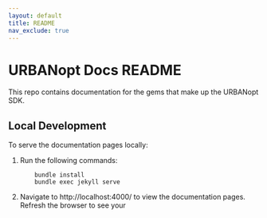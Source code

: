 ```yaml
---
layout: default
title: README
nav_exclude: true
---
```


# URBANopt Docs README

This repo contains documentation for the gems that make up the URBANopt SDK.

## Local Development

To serve the documentation pages locally:
1. Run the following commands:
	``` 
		bundle install
		bundle exec jekyll serve
	```
1. Navigate to http://localhost:4000/ to view the documentation pages.  Refresh the browser to see your
